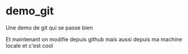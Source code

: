 # demo_git

Une demo de git qui se passe bien

Et maintenant on modifie depuis github
mais aussi depuis ma machine locale et c'est cool
